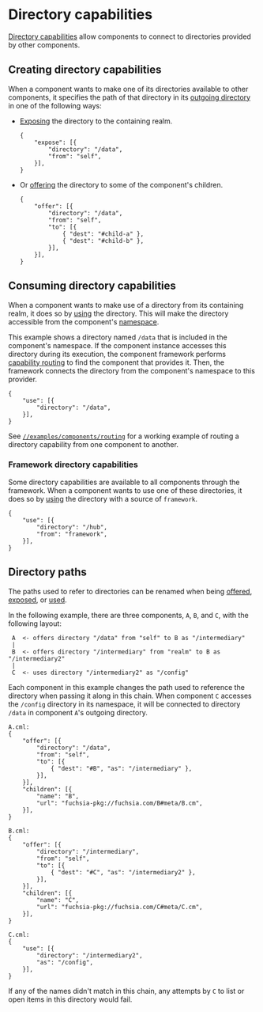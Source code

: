 # Directory capabilities

[Directory capabilities][glossary-directory] allow components to connect to
directories provided by other components.

## Creating directory capabilities

When a component wants to make one of its directories available to other
components, it specifies the path of that directory in its [outgoing
directory][glossary-outgoing] in one of the following ways:

- [Exposing][expose] the directory to the containing realm.

  ```
  {
      "expose": [{
          "directory": "/data",
          "from": "self",
      }],
  }
  ```


- Or [offering][offer] the directory to some of the component's children.

  ```
  {
      "offer": [{
          "directory": "/data",
          "from": "self",
          "to": [{
              { "dest": "#child-a" },
              { "dest": "#child-b" },
          }],
      }],
  }
  ```

## Consuming directory capabilities

When a component wants to make use of a directory from its containing realm, it
does so by [using][use] the directory. This will make the directory accessible
from the component's [namespace][glossary-namespace].

This example shows a directory named `/data` that is included in the component's
namespace. If the component instance accesses this directory during its
execution, the component framework performs [capability
routing][capability-routing] to find the component that provides it. Then, the
framework connects the directory from the component's namespace to this
provider.

```
{
    "use": [{
        "directory": "/data",
    }],
}
```

See [`//examples/components/routing`][routing-example] for a working example of
routing a directory capability from one component to another.

### Framework directory capabilities

Some directory capabilities are available to all components through the
framework. When a component wants to use one of these directories, it does so by
[using][use] the directory with a source of `framework`.

```
{
    "use": [{
        "directory": "/hub",
        "from": "framework",
    }],
}
```

## Directory paths

The paths used to refer to directories can be renamed when being
[offered][offer], [exposed][expose], or [used][use].

In the following example, there are three components, `A`, `B`, and `C`, with
the following layout:

```
 A  <- offers directory "/data" from "self" to B as "/intermediary"
 |
 B  <- offers directory "/intermediary" from "realm" to B as "/intermediary2"
 |
 C  <- uses directory "/intermediary2" as "/config"
```

Each component in this example changes the path used to reference the directory
when passing it along in this chain. When component `C` accesses the `/config`
directory in its namespace, it will be connected to directory `/data` in
component `A`'s outgoing directory.

```
A.cml:
{
    "offer": [{
        "directory": "/data",
        "from": "self",
        "to": [{
            { "dest": "#B", "as": "/intermediary" },
        }],
    }],
    "children": [{
        "name": "B",
        "url": "fuchsia-pkg://fuchsia.com/B#meta/B.cm",
    }],
}
```

```
B.cml:
{
    "offer": [{
        "directory": "/intermediary",
        "from": "self",
        "to": [{
            { "dest": "#C", "as": "/intermediary2" },
        }],
    }],
    "children": [{
        "name": "C",
        "url": "fuchsia-pkg://fuchsia.com/C#meta/C.cm",
    }],
}
```

```
C.cml:
{
    "use": [{
        "directory": "/intermediary2",
        "as": "/config",
    }],
}
```

If any of the names didn't match in this chain, any attempts by `C` to list or
open items in this directory would fail.

[capability-routing]: ../component_manifests.md#capability-routing
[expose]: ../component_manifests.md#expose
[glossary-directory]: ../../../glossary.md#directory-capability
[glossary-fidl]: ../../../glossary.md#fidl
[glossary-namespace]: ../../../glossary.md#namespace
[glossary-outgoing]: ../../../glossary.md#outgoing-directory
[offer]: ../component_manifests.md#offer
[routing-example]: /examples/components/routing
[use]: ../component_manifests.md#use
